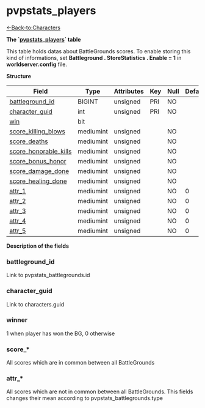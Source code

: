 # pvpstats\_players

[<-Back-to:Characters](database-characters.md)

**The \`[pvpstats\_players](http://collab.kpsn.org/pages/createpage.action?spaceKey=tc&title=pvpstats_battlegrounds&linkCreation=true&fromPageId=331580)\` table**

This table holds datas about BattleGrounds scores. To enable storing this kind of informations, set **Battleground . StoreStatistics . Enable = 1** in **worldserver.config** file.

**Structure**

| Field                      | Type      | Attributes | Key | Null | Default | Extra | Comment |
|----------------------------|-----------|------------|-----|------|---------|-------|---------|
| [battleground_id][1]       | BIGINT    | unsigned   | PRI | NO   |         |       |         |
| [character_guid][2]        | int       | unsigned   | PRI | NO   |         |       |         |
| [win][3]                   | bit       |            |     |      |         |       |         |
| [score_killing_blows][4]   | mediumint | unsigned   |     | NO   |         |       |         |
| [score_deaths][5]          | mediumint | unsigned   |     | NO   |         |       |         |
| [score_honorable_kills][6] | mediumint | unsigned   |     | NO   |         |       |         |
| [score_bonus_honor][7]     | mediumint | unsigned   |     | NO   |         |       |         |
| [score_damage_done][8]     | mediumint | unsigned   |     | NO   |         |       |         |
| [score_healing_done][9]    | mediumint | unsigned   |     | NO   |         |       |         |
| [attr_1][10]               | mediumint | unsigned   |     | NO   | 0       |       |         |
| [attr_2][11]               | mediumint | unsigned   |     | NO   | 0       |       |         |
| [attr_3][12]               | mediumint | unsigned   |     | NO   | 0       |       |         |
| [attr_4][13]               | mediumint | unsigned   |     | NO   | 0       |       |         |
| [attr_5][14]               | mediumint | unsigned   |     | NO   | 0       |       |         |

[1]: #battleground_id
[2]: #character_guid
[3]: #win
[4]: #score_killing_blows
[5]: #score_deaths
[6]: #score_honorable_kills
[7]: #score_bonus_honor
[8]: #score_damage_done
[9]: #score_healing_done
[10]: #attr_1
[11]: #attr_2
[12]: #attr_3
[13]: #attr_4
[14]: #attr_5

**Description of the fields**

### battleground\_id

Link to pvpstats\_battlegrounds.id

### character\_guid

Link to characters.guid

### winner

1 when player has won the BG, 0 otherwise

### score\_\*

All scores which are in common between all BattleGrounds

### attr\_\*

All scores which are not in common between all BattleGrounds. This fields changes their mean according to pvpstats\_battlegrounds.type
